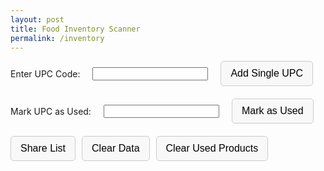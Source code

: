 ```yaml
---
layout: post
title: Food Inventory Scanner
permalink: /inventory
---
```

<style>
    .button-container,
    .controls {
        display: flex;
        flex-wrap: wrap;
        gap: 10px; /* Space between buttons */
        margin-bottom: 20px; /* Space below the button group */
        align-items: center; /* Align items vertically center */
    }

    .button-container label,
    .button-container input {
        margin-right: 10px; /* Space between label/input and button */
    }

    button {
        padding: 10px 15px;
        font-size: 16px;
        cursor: pointer;
        border: 1px solid #ccc;
        background-color: #f8f8f8;
        border-radius: 5px;
        transition: background-color 0.3s;
    }

    button:hover {
        background-color: #e0e0e0;
    }
</style>
<form id="upc-form" class="button-container">
    <label for="upc">Enter UPC Code:</label>
    <input type="text" id="upc" name="upc" required>
    <button type="submit">Add Single UPC</button>
</form>
<form id="remove-upc-form" class="button-container">
    <label for="remove-upc">Mark UPC as Used:</label>
    <input type="text" id="remove-upc" name="remove-upc" required>
    <button type="submit">Mark as Used</button>
</form>
<div class="controls">
    <button onclick="shareList()">Share List</button>
    <button onclick="clearData()">Clear Data</button>
    <button onclick="clearUsedProducts()">Clear Used Products</button>
</div>
<div id="result"></div>
<div id="lists"></div>

<script>
    const storageKey = 'upcProducts';
    let products = JSON.parse(localStorage.getItem(storageKey)) || [];

    document.getElementById('upc-form').addEventListener('submit', function(event) {
        event.preventDefault();
        const upc = document.getElementById('upc').value.trim();
        lookupUPC(upc);
    });

    document.getElementById('remove-upc-form').addEventListener('submit', function(event) {
        event.preventDefault();
        const upc = document.getElementById('remove-upc').value.trim();
        markUPCAsUsed(upc);
    });

    window.onload = generateLists;

    function lookupUPC(upc) {
        const url = `https://world.openfoodfacts.org/api/v0/product/${upc}.json`;

        fetch(url)
            .then(response => response.json())
            .then(data => {
                if (data.status === 1) {
                    addProduct(data.product);
                } else {
                    displayError('Product not found. To add unknown product visit https://world.openfoodfacts.org/');
                }
            })
            .catch(error => {
                console.error('Error fetching product:', error);
                displayError('Error fetching product information.');
            })
            .finally(() => {
                document.getElementById('upc').value = ''; // Clear the add UPC text box
            });
    }

    function addProduct(product) {
        const productName = product.product_name || 'Unknown Product';
        const productQuantity = product.quantity ? " - " + product.quantity : '';
        const fullName = productName + productQuantity;

        const existingIndex = products.findIndex(p => p.code === product.code);
        if (existingIndex === -1) {
            products.push({
                code: product.code,
                product_name: fullName,
                count: 1,
                used: 0
            });
        } else {
            products[existingIndex].count += 1;
        }
        localStorage.setItem(storageKey, JSON.stringify(products));
        displaySuccess(`Product "${fullName}" added.`);
        generateLists();
        document.getElementById('upc').value = ''; // Clear the add UPC text box
    }

    function markUPCAsUsed(upc) {
        const index = products.findIndex(p => p.code === upc);
        if (index !== -1 && products[index].count > products[index].used) {
            products[index].used += 1; // Increment the used count
            localStorage.setItem(storageKey, JSON.stringify(products));
            displaySuccess(`Marked one of "${products[index].product_name}" as used.`);
            generateLists();
        } else {
            verifyProductWithAPI(upc);
        }
        document.getElementById('remove-upc').value = ''; // Clear the remove UPC text box
    }

    function verifyProductWithAPI(upc) {
        const url = `https://world.openfoodfacts.org/api/v0/product/${upc}.json`;

        fetch(url)
            .then(response => response.json())
            .then(data => {
                if (data.status === 1) {
                    displayError(`Product found in the database: ${data.product.product_name}. Please check your local list.`);
                } else {
                    displaySuccess('Product not found in the global database, safe to assume it is not present.');
                }
            })
            .catch(error => {
                console.error('Error verifying product:', error);
                displayError('Error verifying product information.');
            });
    }

    function displaySuccess(message) {
        const resultDiv = document.getElementById('result');
        resultDiv.innerHTML = `<p style="color: green;">${message}</p>`;
    }

    function displayError(message) {
        const resultDiv = document.getElementById('result');
        resultDiv.innerHTML = `<p style="color: red;">${message}</p>`;
    }

    function generateLists() {
        const listsDiv = document.getElementById('lists');
        const usedProducts = products.filter(p => p.used > 0);
        const unusedProducts = products.filter(p => p.count > p.used);

        listsDiv.innerHTML = `
            <h2>Used Products (${usedProducts.reduce((sum, p) => sum + p.used, 0)})</h2>
            ${usedProducts.map(p => `<div class="product used">${p.used} | <a href="https://world.openfoodfacts.org/product/${p.code}" target="_blank">${p.product_name}</a></div>`).join('') || '<p>No products used yet.</p>'}
            <h2>Unused Products (${unusedProducts.reduce((sum, p) => sum + (p.count - p.used), 0)})</h2>
            ${unusedProducts.map(p => `<div class="product">${p.count - p.used} | <a href="https://world.openfoodfacts.org/product/${p.code}" target="_blank">${p.product_name}</a></div>`).join('') || '<p>No products unused.</p>'}
        `;
    }

    function clearData() {
        products = [];
        localStorage.removeItem(storageKey);
        document.getElementById('lists').innerHTML = '';
        displaySuccess('All data cleared.');
    }

    function clearUsedProducts() {
        products.forEach(product => product.used = 0);
        localStorage.setItem(storageKey, JSON.stringify(products));
        generateLists();
        displaySuccess('Used products cleared.');
    }

    function shareList() {
        const usedProducts = products
            .filter(p => p.used > 0)
            .map(p => `${p.used} | ${p.product_name}`)
            .join('\n');

        const unusedProducts = products
            .filter(p => p.count > p.used)
            .map(p => `${p.count - p.used} | ${p.product_name}`)
            .join('\n');

        const text = `Used Products (${products.filter(p => p.used > 0).reduce((sum, p) => sum + p.used, 0)}):\n${usedProducts || 'No products used yet.'}\n\nUnused Products (${products.filter(p => p.count > p.used).reduce((sum, p) => sum + (p.count - p.used), 0)}):\n${unusedProducts || 'No products unused.'}`;
        
        // Copy to clipboard
        navigator.clipboard.writeText(text).then(() => {
            displaySuccess('List copied to clipboard.');
        }, (err) => {
            console.error('Could not copy text: ', err);
        });
    }
</script>
